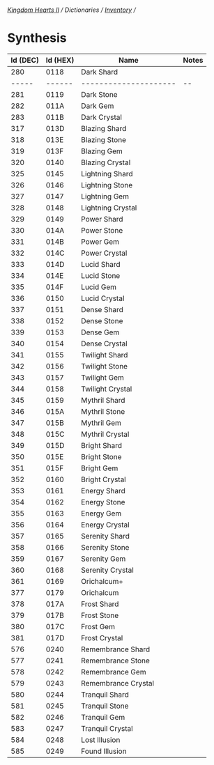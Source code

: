###### [Kingdom Hearts II](../../index.md) / Dictionaries / [Inventory](../inventory.md) /

# Synthesis

| Id (DEC) | Id (HEX) | Name | Notes |
|----------|----------|------|-------|
| 280 | 0118 | Dark Shard          |  |
|-----|------|---------------------|--|
| 281 | 0119 | Dark Stone          |  |
| 282 | 011A | Dark Gem            |  |
| 283 | 011B | Dark Crystal        |  |
| 317 | 013D | Blazing Shard       |  |
| 318 | 013E | Blazing Stone       |  |
| 319 | 013F | Blazing Gem         |  |
| 320 | 0140 | Blazing Crystal     |  |
| 325 | 0145 | Lightning Shard     |  |
| 326 | 0146 | Lightning Stone     |  |
| 327 | 0147 | Lightning Gem       |  |
| 328 | 0148 | Lightning Crystal   |  |
| 329 | 0149 | Power Shard         |  |
| 330 | 014A | Power Stone         |  |
| 331 | 014B | Power Gem           |  |
| 332 | 014C | Power Crystal       |  |
| 333 | 014D | Lucid Shard         |  |
| 334 | 014E | Lucid Stone         |  |
| 335 | 014F | Lucid Gem           |  |
| 336 | 0150 | Lucid Crystal       |  |
| 337 | 0151 | Dense Shard         |  |
| 338 | 0152 | Dense Stone         |  |
| 339 | 0153 | Dense Gem           |  |
| 340 | 0154 | Dense Crystal       |  |
| 341 | 0155 | Twilight Shard      |  |
| 342 | 0156 | Twilight Stone      |  |
| 343 | 0157 | Twilight Gem        |  |
| 344 | 0158 | Twilight Crystal    |  |
| 345 | 0159 | Mythril Shard       |  |
| 346 | 015A | Mythril Stone       |  |
| 347 | 015B | Mythril Gem         |  |
| 348 | 015C | Mythril Crystal     |  |
| 349 | 015D | Bright Shard        |  |
| 350 | 015E | Bright Stone        |  |
| 351 | 015F | Bright Gem          |  |
| 352 | 0160 | Bright Crystal      |  |
| 353 | 0161 | Energy Shard        |  |
| 354 | 0162 | Energy Stone        |  |
| 355 | 0163 | Energy Gem          |  |
| 356 | 0164 | Energy Crystal      |  |
| 357 | 0165 | Serenity Shard      |  |
| 358 | 0166 | Serenity Stone      |  |
| 359 | 0167 | Serenity Gem        |  |
| 360 | 0168 | Serenity Crystal    |  |
| 361 | 0169 | Orichalcum+         |  |
| 377 | 0179 | Orichalcum          |  |
| 378 | 017A | Frost Shard         |  |
| 379 | 017B | Frost Stone         |  |
| 380 | 017C | Frost Gem           |  |
| 381 | 017D | Frost Crystal       |  |
| 576 | 0240 | Remembrance Shard   |  |
| 577 | 0241 | Remembrance Stone   |  |
| 578 | 0242 | Remembrance Gem     |  |
| 579 | 0243 | Remembrance Crystal |  |
| 580 | 0244 | Tranquil Shard      |  |
| 581 | 0245 | Tranquil Stone      |  |
| 582 | 0246 | Tranquil Gem        |  |
| 583 | 0247 | Tranquil Crystal    |  |
| 584 | 0248 | Lost Illusion       |  |
| 585 | 0249 | Found Illusion      |  |
